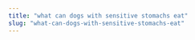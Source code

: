 ```yaml
---
title: "what can dogs with sensitive stomachs eat"
slug: "what-can-dogs-with-sensitive-stomachs-eat"
---
```


